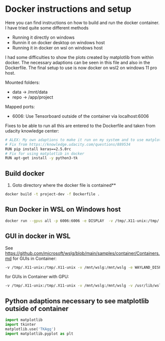 # Docker instructions and setup
Here you can find instructions on how to build and run the docker container.
I have tried quite some different methods
- Running it directly on windows
- Runnin it on docker desktop on windows host
- Running it in docker on wsl on windows host

I had some difficulties to show the plots created by matplotlib from within docker. The necessary adaptions can be seen in this file and also in the Dockerfile.
The final setup to use is now docker on wsl2 on windows 11 pro host.

Mounted folders:
- data -> /mnt/data
- repo -> /app/project

Mapped ports:
- 6006:
Use Tensorboard outside of the container via localhost:6006

Fixes to be able to run all this are entered to the Dockerfile and taken from udacity knowledge center:
```bash
# ALEX: My own adaptions to make it run on my system and to use matplotlib on windwos host together with XLaunch
# Fix from https://knowledge.udacity.com/questions/889534
RUN pip install keras==2.5.0rc
# Fix for using matplotlib in docker
RUN apt-get install -y python3-tk
```


## Build docker
1. Goto directory where the docker file is contained**
```bash
docker build -t project-dev -f Dockerfile .
```

## Run Docker in WSL on Windows host
```bash
docker run --gpus all -p 6006:6006 -e DISPLAY  -v /tmp/.X11-unix:/tmp/.X11-unix -v /mnt/wslg:/mnt/wslg -v /usr/lib/wsl:/usr/lib/wsl --device=/dev/dxg -e WAYLAND_DISPLAY=$WAYLAND_DISPLAY -e XDG_RUNTIME_DIR=$XDG_RUNTIME_DIR -e PULSE_SERVER=$PULSE_SERVER  --mount "source=/home/alex/repos/udacity/project1_object_detection/Data/,target=/mnt/data,type=bind" --mount  "source=/home/alex/repos/udacity/project1_object_detection/udacity-sdce-project1-object-detection/,target=/app/project,type=bind" --name udacity_project1 --network=host -ti project-dev bash
```


## GUI in docker in WSL
See https://github.com/microsoft/wslg/blob/main/samples/container/Containers.md
for GUIs in Container:
```bash
-v /tmp/.X11-unix:/tmp/.X11-unix -v /mnt/wslg:/mnt/wslg -e WAYLAND_DISPLAY  -e XDG_RUNTIME_DIR -e XDG_RUNTIME_DIR -e PULSE_SERVER
```
for GUIs in Container with GPU:
```bash
-v /tmp/.X11-unix:/tmp/.X11-unix -v /mnt/wslg:/mnt/wslg -v /usr/lib/wsl:/usr/lib/wsl --device=/dev/dxg -e DISPLAY=$DISPLAY -e WAYLAND_DISPLAY=$WAYLAND_DISPLAY -e XDG_RUNTIME_DIR=$XDG_RUNTIME_DIR -e PULSE_SERVER=$PULSE_SERVER --gpus all
```

## Python adaptions necessary to see matplotlib outside of container
```python
import matplotlib
import tkinter
matplotlib.use('TKAgg')
import matplotlib.pyplot as plt
```